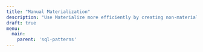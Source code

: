 ```yaml
---
title: "Manual Materialization"
description: "Use Materialize more efficiently by creating non-materialized views, then indexes."
draft: true
menu:
  main:
    parent: 'sql-patterns'
---
```

